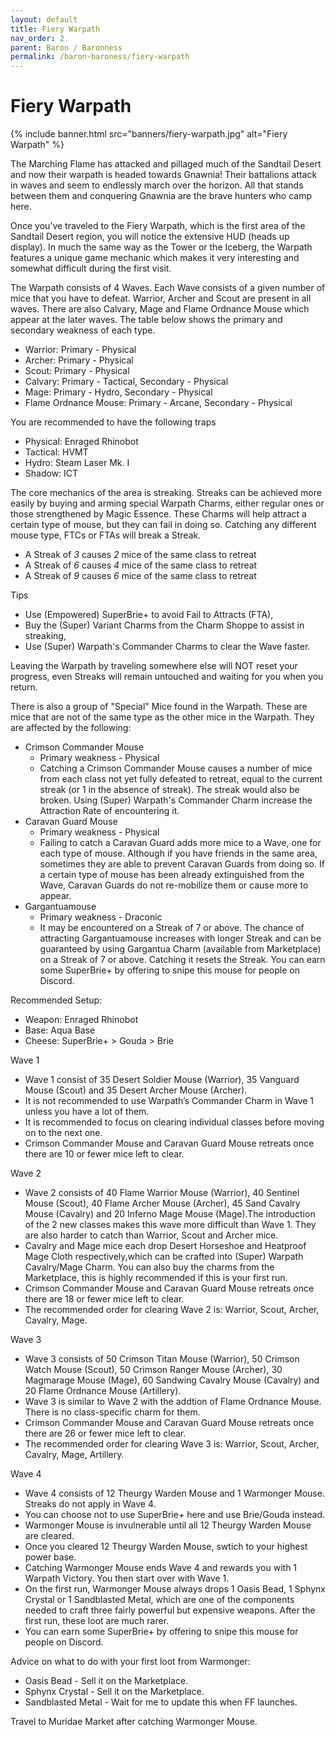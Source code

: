 ```yaml
---
layout: default
title: Fiery Warpath
nav_order: 2
parent: Baron / Baronness
permalink: /baron-baroness/fiery-warpath
---
```


# Fiery Warpath

{% include banner.html src="banners/fiery-warpath.jpg" alt="Fiery Warpath" %}

The Marching Flame has attacked and pillaged much of the Sandtail Desert and now their warpath is headed towards Gnawnia! Their battalions attack in waves and seem to endlessly march over the horizon. All that stands between them and conquering Gnawnia are the brave hunters who camp here.

Once you’ve traveled to the Fiery Warpath, which is the first area of the Sandtail Desert region, you will notice the extensive HUD (heads up display). In much the same way as the Tower or the Iceberg, the Warpath features a unique game mechanic which makes it very interesting and somewhat difficult during the first visit.

The Warpath consists of 4 Waves. Each Wave consists of a given number of mice that you have to defeat. Warrior, Archer and Scout are present in all waves. There are also Calvary, Mage and Flame Ordnance Mouse which appear at the later waves. The table below shows the primary and secondary weakness of each type.

- Warrior: Primary - Physical
- Archer: Primary - Physical
- Scout: Primary - Physical
- Calvary: Primary - Tactical, Secondary - Physical
- Mage: Primary - Hydro, Secondary - Physical
- Flame Ordnance Mouse: Primary - Arcane, Secondary - Physical

You are recommended to have the following traps

- Physical: Enraged Rhinobot
- Tactical: HVMT
- Hydro: Steam Laser Mk. I
- Shadow: ICT

The core mechanics of the area is streaking. Streaks can be achieved more easily by buying and arming special Warpath Charms, either regular ones or those strengthened by Magic Essence. These Charms will help attract a certain type of mouse, but they can fail in doing so. Catching any different mouse type, FTCs or FTAs will break a Streak.

- A Streak of *3* causes *2* mice of the same class to retreat
- A Streak of *6* causes *4* mice of the same class to retreat
- A Streak of *9* causes *6* mice of the same class to retreat

Tips

- Use (Empowered) SuperBrie+ to avoid Fail to Attracts (FTA),
- Buy the (Super) Variant Charms from the Charm Shoppe to assist in streaking,
- Use (Super) Warpath's Commander Charms to clear the Wave faster.

Leaving the Warpath by traveling somewhere else will NOT reset your progress, even Streaks will remain untouched and waiting for you when you return.

There is also a group of "Special" Mice found in the Warpath. These are mice that are not of the same type as the other mice in the Warpath. They are affected by the following:

- Crimson Commander Mouse
  - Primary weakness - Physical
  - Catching a Crimson Commander Mouse causes a number of mice from each class not yet fully defeated to retreat, equal to the current streak (or 1 in the absence of streak). The streak would also be broken. Using (Super) Warpath's Commander Charm increase the Attraction Rate of encountering it.
- Caravan Guard Mouse
  - Primary weakness - Physical
  - Failing to catch a Caravan Guard adds more mice to a Wave, one for each type of mouse. Although if you have friends in the same area, sometimes they are able to prevent Caravan Guards from doing so. If a certain type of mouse has been already extinguished from the Wave, Caravan Guards do not re-mobilize them or cause more to appear.
- Gargantuamouse
  - Primary weakness - Draconic
  - It may be encountered on a Streak of 7 or above. The chance of attracting Gargantuamouse increases with longer Streak and can be guaranteed by using Gargantua Charm (available from Marketplace) on a Streak of 7 or above. Catching it resets the Streak. You can earn some SuperBrie+ by offering to snipe this mouse for people on Discord.

Recommended Setup:

- Weapon: Enraged Rhinobot
- Base: Aqua Base
- Cheese: SuperBrie+ > Gouda > Brie

Wave 1

- Wave 1 consist of 35 Desert Soldier Mouse (Warrior), 35 Vanguard Mouse (Scout) and 35 Desert Archer Mouse (Archer).
- It is not recommended to use Warpath’s Commander Charm in Wave 1 unless you have a lot of them.
- It is recommended to focus on clearing individual classes before moving on to the next one.
- Crimson Commander Mouse and Caravan Guard Mouse retreats once there are 10 or fewer mice left to clear.

Wave 2

- Wave 2 consists of 40 Flame Warrior Mouse (Warrior), 40 Sentinel Mouse (Scout), 40 Flame Archer Mouse (Archer), 45 Sand Cavalry Mouse (Cavalry) and 20 Inferno Mage Mouse (Mage).The introduction of the 2 new classes makes this wave more difficult than Wave 1. They are also harder to catch than Warrior, Scout and Archer mice.
- Cavalry and Mage mice each drop Desert Horseshoe and Heatproof Mage Cloth respectively,which can be crafted into (Super) Warpath Cavalry/Mage Charm. You can also buy the charms from the Marketplace, this is highly recommended if this is your first run.
- Crimson Commander Mouse and Caravan Guard Mouse retreats once there are 18 or fewer mice left to clear.
- The recommended order for clearing Wave 2 is: Warrior, Scout, Archer, Cavalry, Mage.

Wave 3

- Wave 3 consists of 50 Crimson Titan Mouse (Warrior), 50 Crimson Watch Mouse (Scout), 50 Crimson Ranger Mouse (Archer), 30 Magmarage Mouse (Mage), 60 Sandwing Cavalry Mouse (Cavalry) and 20 Flame Ordnance Mouse (Artillery).
- Wave 3 is similar to Wave 2 with the addtion of Flame Ordnance Mouse. There is no class-specific charm for them.
- Crimson Commander Mouse and Caravan Guard Mouse retreats once there are 26 or fewer mice left to clear.
- The recommended order for clearing Wave 3 is: Warrior, Scout, Archer, Cavalry, Mage, Artillery.

Wave 4

- Wave 4 consists of 12 Theurgy Warden Mouse and 1 Warmonger Mouse. Streaks do not apply in Wave 4.
- You can choose not to use SuperBrie+ here and use Brie/Gouda instead.
- Warmonger Mouse is invulnerable until all 12 Theurgy Warden Mouse are cleared.
- Once you cleared 12 Theurgy Warden Mouse, swtich to your highest power base.
- Catching Warmonger Mouse ends Wave 4 and rewards you with 1 Warpath Victory. You then start over with Wave 1.
- On the first run, Warmonger Mouse always drops 1 Oasis Bead, 1 Sphynx Crystal or 1 Sandblasted Metal, which are one of the components needed to craft three fairly powerful but expensive weapons. After the first run, these loot are much rarer.
- You can earn some SuperBrie+ by offering to snipe this mouse for people on Discord.

Advice on what to do with your first loot from Warmonger:

- Oasis Bead - Sell it on the Marketplace.
- Sphynx Crystal - Sell it on the Marketplace.
- Sandblasted Metal - Wait for me to update this when FF launches.

Travel to Muridae Market after catching Warmonger Mouse.
